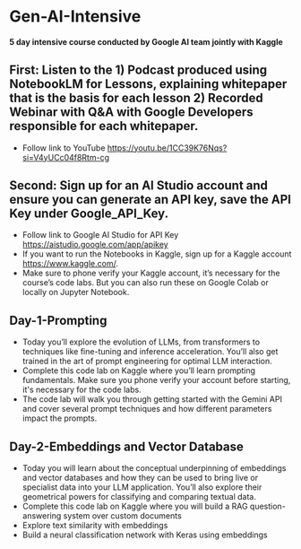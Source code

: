 # Gen-AI-Intensive
#### 5 day intensive course conducted by Google AI team jointly with Kaggle
## First: Listen to the 1) Podcast produced using NotebookLM for Lessons, explaining whitepaper that is the basis for each lesson 2) Recorded Webinar with Q&A with Google Developers responsible for each whitepaper. 
- Follow link to YouTube https://youtu.be/1CC39K76Nqs?si=V4yUCc04f8Rtm-cg
## Second: Sign up for an  AI Studio account and ensure you can generate an API key, save the API Key under Google_API_Key.  
- Follow link to Google AI Studio for API Key https://aistudio.google.com/app/apikey
- If you want to run the Notebooks in Kaggle, sign up for a Kaggle account https://www.kaggle.com/.
- Make sure to phone verify your Kaggle account, it’s necessary for the course’s code labs. But you can also run these on Google Colab or locally on Jupyter Notebook.
## Day-1-Prompting
- Today you’ll explore the evolution of LLMs, from transformers to techniques like fine-tuning and inference acceleration. You’ll also get trained in the art of prompt engineering for optimal LLM interaction.
- Complete this code lab on Kaggle where you’ll learn prompting fundamentals. Make sure you phone verify your account before starting, it's necessary for the code labs.
- The code lab will walk you through getting started with the Gemini API and cover several prompt techniques and how different parameters impact the prompts.
## Day-2-Embeddings and Vector Database
- Today you will learn about the conceptual underpinning of embeddings and vector databases and how they can be used to bring live or specialist data into your LLM application. You’ll also explore their geometrical powers for classifying and comparing textual data.
- Complete this code lab on Kaggle where you will build a RAG question-answering system over custom documents
- Explore text similarity with embeddings
- Build a neural classification network with Keras using embeddings
